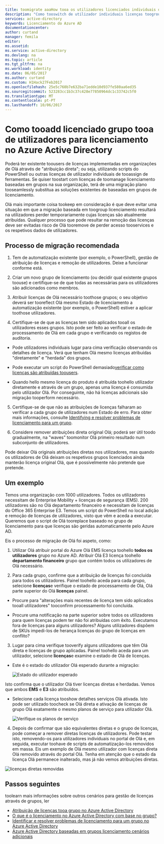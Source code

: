 ```yaml
---
title: toomigrate aaaHow tooa os utilizadores licenciados individuais de grupo no Azure Active Directory | Microsoft Docs
description: "Como tooswitch de utilizador individuais licenças toogroup baseado licenciamento com o Azure Active Directory"
services: active-directory
keywords: Licenciamento do Azure AD
documentationcenter: 
author: curtand
manager: femila
editor: 
ms.assetid: 
ms.service: active-directory
ms.devlang: na
ms.topic: article
ms.tgt_pltfrm: na
ms.workload: identity
ms.date: 06/05/2017
ms.author: curtand
ms.custom: H1Hack27Feb2017
ms.openlocfilehash: 25e5c760b7e632ba71edde10d937fe580aa6ed35
ms.sourcegitcommit: 523283cc1b3c37c428e77850964dc1c33742c5f0
ms.translationtype: MT
ms.contentlocale: pt-PT
ms.lasthandoff: 10/06/2017
---
```

# <a name="how-tooadd-licensed-users-tooa-group-for-licensing-in-azure-active-directory"></a>Como tooadd licenciado grupo tooa de utilizadores para licenciamento no Azure Active Directory

Poderá ter existente toousers de licenças implementadas em organizações de Olá através de "atribuição direta"; ou seja, utilizando scripts do PowerShell ou outras licenças de utilizador individuais de tooassign de ferramentas. Se quiser toostart com licenças de toomanage licenciamento baseadas em grupos na sua organização, terá de uma migração plano tooseamlessly substitua as soluções existentes de baseadas em grupos de licenciamento.

Olá mais importante coisa tookeep em consideração é que deve evitar uma situação em que a migração baseada em toogroup licenciamento resultará na utilizadores perder temporariamente cujas licenças são atualmente atribuídas. Qualquer processo que pode resultar na remoção das licenças deve ser evitadas risco de Olá tooremove de perder acesso tooservices e os respetivos dados de utilizadores.

## <a name="recommended-migration-process"></a>Processo de migração recomendada

1. Tem de automatização existente (por exemplo, o PowerShell), gestão de atribuição de licenças e remoção de utilizadores. Deixe a funcionar conforme está.

2. Criar um novo grupo de licenciamento (ou decidir qual existente grupos toouse) e certifique-se de que todas as necessárias para os utilizadores são adicionados como membros.

3. Atribuir licenças de Olá necessário toothose grupos; o seu objetivo deverá ser tooreflect Olá mesmo Estado de licenciamento a automatização existente (por exemplo, o PowerShell) estiver a aplicar toothose utilizadores.

4. Certifique-se de que as licenças tem sido aplicados tooall os utilizadores esses grupos. Isto pode ser feito ao verificar o estado de processamento de Olá em cada grupo e verificando os registos de auditoria.

  - Pode utilizadores individuais lugar para cima verificação observando os detalhes de licença. Verá que tenham Olá mesmo licenças atribuídas "diretamente" e "herdada" dos grupos.

  - Pode executar um script do PowerShell demasiado[verificar como licenças são atribuídas toousers](active-directory-licensing-group-advanced.md#use-powershell-to-see-who-has-inherited-and-direct-licenses).

  - Quando hello mesmo licença do produto é atribuída toohello utilizador diretamente e através de um grupo, apenas uma licença é consumida pelo utilizador Olá. Por conseguinte, não há licenças adicionais são migração tooperform necessário.

5. Certifique-se de que não as atribuições de licenças falharam ao verificar a cada grupo de utilizadores num Estado de erro. Para obter mais informações, consulte [Identifying e resolver problemas de licenciamento para um grupo](active-directory-licensing-group-problem-resolution-azure-portal.md).

6. Considere remover atribuições direta original Olá; poderá ser útil toodo gradualmente, na "waves" toomonitor Olá primeiro resultado num subconjunto de utilizadores.

  Pode deixar Olá originais atribuições diretas nos utilizadores, mas quando os utilizadores de Olá deixam os respetivos grupos licenciados ainda manterão licença original Olá, que é possivelmente não pretende que pretende.

## <a name="an-example"></a>Um exemplo

Temos uma organização com 1000 utilizadores. Todos os utilizadores necessitam de Enterprise Mobility + licenças de segurança (EMS). 200 utilizadores são no Olá departamento financeiro e necessitam de licenças do Office 365 Enterprise E3. Temos um script do PowerShell no local adição e remoção de licenças de utilizadores, visto que vêm e aceda a executar. Queremos que o script de Olá tooreplace baseado no grupo de licenciamento para que licenças são geridas automaticamente pelo Azure AD.

Eis o processo de migração de Olá foi aspeto, como:

1. Utilizar Olá atribuir portal do Azure Olá EMS licença toohello **todos os utilizadores** grupo no Azure AD. Atribuir Olá E3 licença toohello **departamento financeiro** grupo que contém todos os utilizadores de Olá necessário.

2. Para cada grupo, confirme que a atribuição de licenças foi concluída para todos os utilizadores. Painel toohello aceda para cada grupo, selecione **licenças**e verifique o estado de processamento de Olá, Olá parte superior do Olá **licenças** painel.

  - Procure para "alterações mais recentes de licença tem sido aplicados tooall utilizadores" tooconfirm processamento foi concluída.

  - Procure uma notificação na parte superior sobre todos os utilizadores para quem licenças podem ter não foi atribuídas com êxito. Executamos fora de licenças para alguns utilizadores? Alguns utilizadores dispõem de SKUs impedi-los de herança licenças do grupo de licenças em conflito?

3. Lugar para cima verifique tooverify alguns utilizadores que têm Olá direta e licenças de grupo aplicadas. Painel toohello aceda para um utilizador, selecione **licenças**e examine o estado de Olá de licenças.

  - Este é o estado do utilizador Olá esperado durante a migração:

      ![Estado do utilizador esperado](media/active-directory-licensing-group-migration-azure-portal/expected-user-state.png)

  Isto confirma que o utilizador Olá tiver licenças diretas e herdadas. Vemos que ambos **EMS** e **E3** são atribuídos.

  - Selecione cada licença tooshow detalhes serviços Olá ativada. Isto pode ser utilizado toocheck se Olá direta e ativação de licenças de grupo Olá exatamente o mesmo planos de serviço para utilizador Olá.

      ![Verifique os planos de serviço](media/active-directory-licensing-group-migration-azure-portal/check-service-plans.png)

4. Depois de confirmar que são equivalentes diretas e o grupo de licenças, pode começar a remover diretas licenças de utilizadores. Pode testar isto, removendo-os para utilizadores individuais no portal de Olá e, em seguida, executar toohave de scripts de automatização-los removidos em massa. Eis um exemplo de Olá mesmo utilizador com licenças direta Olá removido através do portal Olá. Tenha em atenção que o estado da licença Olá permanece inalterado, mas já não vemos atribuições diretas.

  ![licenças diretas removidas](media/active-directory-licensing-group-migration-azure-portal/direct-licenses-removed.png)


## <a name="next-steps"></a>Passos seguintes

toolearn mais informações sobre outros cenários para gestão de licenças através de grupos, ler

* [Atribuição de licenças tooa grupo no Azure Active Directory](active-directory-licensing-group-assignment-azure-portal.md)
* [O que é o licenciamento no Azure Active Directory com base no grupo?](active-directory-licensing-whatis-azure-portal.md)
* [Identificar e resolver problemas de licenciamento para um grupo no Azure Active Directory](active-directory-licensing-group-problem-resolution-azure-portal.md)
* [Azure Active Directory baseadas em grupos licenciamento cenários adicionais](active-directory-licensing-group-advanced.md)
